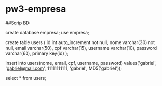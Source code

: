 # pw3-empresa

##Scrip BD:


create database empresa;
use empresa;

create table users (
	id int auto_increment not null,
    nome varchar(30) not null,
    email varchar(50),
    cpf varchar(15),
    username varchar(10),
    password varchar(60),
    primary key(id)
);

insert into users(nome, email, cpf, username, password) values('gabriel', 'gabriel@mail.com', 11111111111, 'gabriel', MD5('gabriel'));

select * from users;
